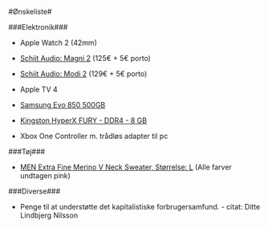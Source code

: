 #Ønskeliste#

###Elektronik###

*	Apple Watch 2 (42mm)

*	[Schiit Audio: Magni 2](https://goo.gl/mFnJ42) (125€ + 5€ porto)

*	[Schiit Audio: Modi 2](https://goo.gl/eCxAy4) (129€ + 5€ porto)

*	Apple TV 4

*	[Samsung Evo 850 500GB](https://goo.gl/hjiUKg)

*	[Kingston HyperX FURY - DDR4 - 8 GB](https://goo.gl/yaQiCn)

*	Xbox One Controller m. trådløs adapter til pc

###Tøj###

*	[MEN Extra Fine Merino V Neck Sweater, Størrelse: L](https://goo.gl/VMyNeP) (Alle farver undtagen pink)

###Diverse###

*	Penge til at understøtte det kapitalistiske forbrugersamfund. - citat: Ditte Lindbjerg Nilsson